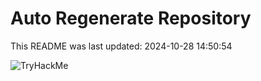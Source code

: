 # Auto Regenerate Repository

This README was last updated: 2024-10-28 14:50:54

 ![TryHackMe](https://tryhackme.com/badge/533634)
